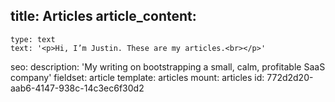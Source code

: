 title: Articles
article_content:
  -
    type: text
    text: '<p>Hi, I’m Justin. These are my articles.<br></p>'
seo:
  description: 'My writing on bootstrapping a small, calm, profitable SaaS company'
fieldset: article
template: articles
mount: articles
id: 772d2d20-aab6-4147-938c-14c3ec6f30d2

